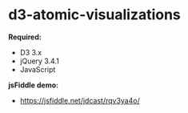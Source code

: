 # d3-atomic-visualizations

**Required:**
* D3 3.x
* jQuery 3.4.1
* JavaScript

**jsFiddle demo:**
* https://jsfiddle.net/jdcast/rqv3ya4o/
